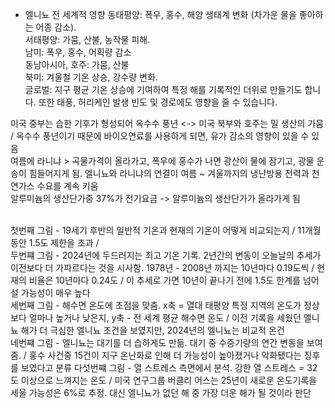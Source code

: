 * 엘니뇨 전 세계적 영향
동태평양: 폭우, 홍수, 해양 생태계 변화 (차가운 물을 좋아하는 어종 감소).<br>
서태평양: 가뭄, 산불, 농작물 피해.<br>
남미: 폭우, 홍수, 어획량 감소<br>
동남아시아, 호주: 가뭄, 산불<br>
북미: 겨울철 기온 상승, 강수량 변화.<br>
글로벌: 지구 평균 기온 상승에 기여하여 특정 해를 기록적인 더위로 만들기도 합니다. 또한 태풍, 허리케인 발생 빈도 및 경로에도 영향을 줄 수 있습니다.<br>


미국 중부는 습한 기후가 형성되어 옥수수 풍년 <-> 미국 북부와 호주는 밀 생산의 가뭄 / 옥수수 풍년이기 때문에 바이오연료를 사용하게 되면, 유가 감소의 영향이 있을 수 있음 <br>
여름에 라니냐 > 곡물가격이 올라가고, 폭우에 홍수가 나면 광산이 물에 잠기고, 광물 운송이 힘들어지게 됨. 엘니뇨와 라니냐의 연결이 여름 ~ 겨울까지의 냉난방용 전력과 천연가스 수요를 계속 키움<br>
알루미늄의 생산단가중 37%가 전기요금 -> 알루미늄의 생산단가가 올라가게 됨 <br> <br>

첫번째 그림 - 19세기 후반의 일반적 기온과 현재의 기온이 어떻게 비교되는지 / 11개월동안 1.5도 제한을 초과 / <br>
두번쨰 그림 - 2024년에 두드러지는 최고 기온 기록. 2년간의 변동이 오늘날의 추세가 이전보다 더 가파르다는 것을 시사함. 1978년 - 2008년 까지는 10년마다 0.19도씩 / 현재의 비율은 10년마다 0.24도 / 이 추세로 가면 10년이 끝나기 전에 1.5도 한계를 넘어설 가능성이 매우 높다<br>
세번째 그림 - 해수면 온도에 초점을 맞춤. x축 = 열대 태평양 특정 지역의 온도가 정상보다 얼마나 높거나 낮은지, y축 - 전 세계 평균 해수면 온도 / 이전 기록을 세웠던 엘니뇨 해가 더 극심한 엘니뇨 조건을 보였지만, 2024년의 엘니뇨는 비교적 온건 <br>
네번쨰 그림 - 엘니뇨는 대기를 더 습하게도 만듦. 대기 중 수증기량의 연간 변동을 보여줌. / 홍수 사건중 15건이 지구 온난화로 인해 더 가능성이 높아졌거나 악화됐다는 징후를 보였다고 분류
다섯번쨰 그림 - 열 스트레스 측면에서 분석. 강한 열 스트레스 = 32도 이상으로 느껴지는 온도 / 미국 연구그룹 버클리 어스는 25년이 새로운 온도기록을 세울 가능성은 6%로 추정. 대신 엘니뇨가 없던 해 중 가장 더운 해가 될 것이라 판단
